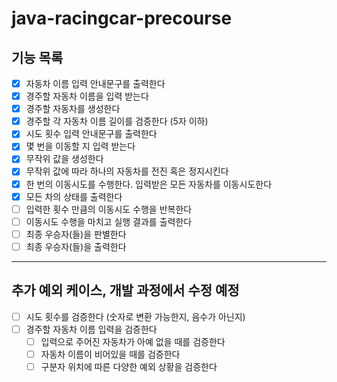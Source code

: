 # java-racingcar-precourse  

## 기능 목록
- [X] 자동차 이름 입력 안내문구를 출력한다
- [X] 경주할 자동차 이름을 입력 받는다
- [X] 경주할 자동차를 생성한다
- [X] 경주할 각 자동차 이름 길이를 검증한다 (5자 이하)
- [X] 시도 횟수 입력 안내문구를 출력한다
- [X] 몇 번을 이동할 지 입력 받는다
- [X] 무작위 값을 생성한다
- [X] 무작위 값에 따라 하나의 자동차를 전진 혹은 정지시킨다
- [X] 한 번의 이동시도를 수행한다. 입력받은 모든 자동차를 이동시도한다
- [X] 모든 차의 상태를 출력한다
- [ ] 입력한 횟수 만큼의 이동시도 수행을 반복한다
- [ ] 이동시도 수행을 마치고 실행 결과를 출력한다
- [ ] 최종 우승자(들)을 판별한다
- [ ] 최종 우승자(들)을 출력한다

--- 

## 추가 예외 케이스, 개발 과정에서 수정 예정
- [ ] 시도 횟수를 검증한다 (숫자로 변환 가능한지, 음수가 아닌지)
- [ ] 경주할 자동차 이름 입력을 검증한다
    - [ ] 입력으로 주어진 자동차가 아예 없을 때를 검증한다
    - [ ] 자동차 이름이 비어있을 때를 검증한다
    - [ ] 구분자 위치에 따른 다양한 예외 상황을 검증한다
